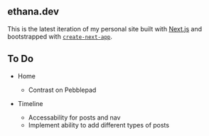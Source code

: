 ## ethana.dev

This is the latest iteration of my personal site built with [Next.js](https://nextjs.org/) and bootstrapped with
[`create-next-app`](https://github.com/vercel/next.js/tree/canary/packages/create-next-app).

## To Do

- Home

  - Contrast on Pebblepad

- Timeline

  - Accessability for posts and nav
  - Implement ability to add different types of posts
